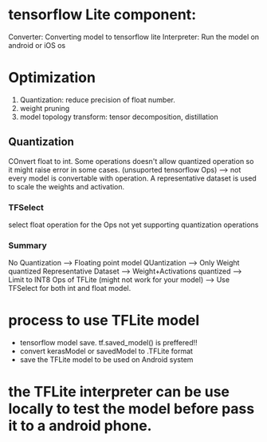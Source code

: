 # tensorflow Lite component:
Converter: Converting model to tensorflow lite
Interpreter: Run the model on android or iOS os 

# Optimization
1. Quantization: reduce precision of float number.
2. weight pruning
3. model topology transform: tensor decomposition, distillation

## Quantization
COnvert float to int.
Some operations doesn't allow quantized operation so it might raise error in some cases. (unsuported tensorflow Ops)
--> not every model is convertable with operation.
A representative dataset is used to scale the weights and activation.

### TFSelect
select float operation for the Ops not yet supporting quantization operations

### Summary
No Quantization --> Floating point model
QUantization    -->
   Only Weight quantized
   Representative Dataset --> 
       Weight+Activations quantized
           --> Limit to INT8 Ops of TFLite (might not work for your model)
           --> Use TFSelect for both int and float model.


# process to use TFLite model
- tensorflow model save.  tf.saved_model() is preffered!!
- convert kerasModel or savedModel to .TFLite format
- save the TFLite model to be used on Android system

# the TFLite interpreter can be use locally to test the model before pass it to a android phone.
  